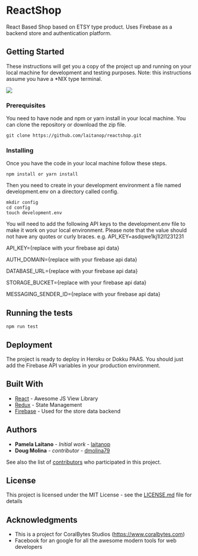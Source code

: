 # ReactShop

React Based Shop based on ETSY type product.
Uses Firebase as a backend store and authentication platform.

## Getting Started

These instructions will get you a copy of the project up and running on your local machine for development and testing purposes. Note: this instructions assume you have a *NIX type terminal.



<a href="http://localhost:3000/checkout?data=U2FsdGVkX19BsxMeOZMWOqtYOxt0wtW%2BgWpZELa1ysTCn0KwPgkhFtczHcq1Y0qyerwFLjmtUsvCNhhtp0fP%2B8n3Kp%2FHotbBG85C%2FJ%2Br3pwPMHi%2FA40qEdH2WIJwBpvLOuJbiIdS5%2BmofhlqIxXJx%2F%2BM%2BD6rnArXj3Qycdf8R7VHanhEW%2FwZrwcV2WIWZQewdezLBPdtC5kF5u30GYaOzB1fzPu6hm5TSlDiuP%2B8UIgnKJa3QCpRIAnnUX1UKqAq%2BgERvEnfXIgYxar9okKmWSVgZWW6iyceNMKB41Y3H5J4Xm1DfdBIKtT1aLgIKkIKmMB%2BYZK5UttOGvUHFz8ifJocBAzqkGfKX1kQfk7jyw9YVSsfOfEXBSLdWpybZMsx55crs%2BT9ordeen1yx25yDw%3D%3D">
    <img src="https://stablepay.io/static/DonationsButtonBlueBlack.svg" >
</a>


### Prerequisites
You need to have node and npm or yarn install in your local machine.
You can clone the repository or download the zip file.

```
git clone https://github.com/laitanop/reactshop.git
```

### Installing

Once you have the code in your local machine follow these steps.

```
npm install or yarn install
```

Then you need to create in your development environment 
a file named development.env on a directory called config.

```
mkdir config
cd config
touch development.env
```

You will need to add the following API keys to the development.env file
to make it work on your local environment. Please note that the
value should not have any quotes or curly braces. e.g. API_KEY=asdqwe1kj1l2l1231231

API_KEY={replace with your firebase api data}

AUTH_DOMAIN={replace with your firebase api data}

DATABASE_URL={replace with your firebase api data}

STORAGE_BUCKET={replace with your firebase api data}

MESSAGING_SENDER_ID={replace with your firebase api data}

## Running the tests

```
npm run test
```

## Deployment

The project is ready to deploy in Heroku or Dokku PAAS.
You should just add the Firebase API variables in your production environment.

## Built With

* [React](https://facebook.github.io/react/) - Awesome JS View Library
* [Redux](http://redux.js.org/docs/introduction/) - State Management
* [Firebase](https://firebase.google.com/) - Used for the store data backend

## Authors

* **Pamela Laitano** - *Initial work* - [laitanop](https://github.com/laitanop)
* **Doug Molina** - *contributor* - [dmolina79](https://github.com/dmolina79/)

See also the list of [contributors]() who participated in this project.

## License

This project is licensed under the MIT License - see the [LICENSE.md](LICENSE.md) file for details

## Acknowledgments

* This is a project for CoralBytes Studios (https://www.coralbytes.com)
* Facebook for an google for all the awesome modern tools for web developers
